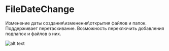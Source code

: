 # FileDateChange

Изменение даты создания\изменения\открытия файлов и папок. Поддерживает перетаскивание. Возможность переключить добавления подпапок и файлов в них.

![alt text](https://i.imgur.com/FwXrrdA.png)
